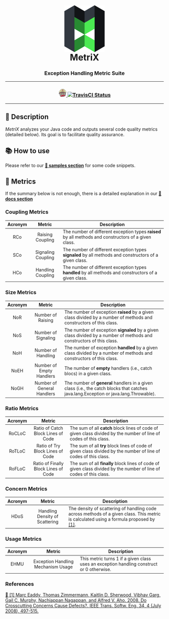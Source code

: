 <h1 name="metrix-home" align="center">
	<img align="center" src="https://raw.githubusercontent.com/FlavioFS/MetriX/master/img/metrix-logo.png">
	<br>
	MetriX
</h1>

<h3 align="center">
	Exception Handling Metric Suite
</h3>

---

<h3 align="center">
	<div style="display: inline-block">
		<a href="https://travis-ci.org/FlavioFS/MetriX">
			<img src="https://raw.githubusercontent.com/FlavioFS/MetriX/master/img/TravisCI-Mascot-1.png">
			<img src="https://travis-ci.org/FlavioFS/MetriX.svg?branch=master" alt="TravisCI Status">
		</a>
	</div>
</h3>

---

## :page_with_curl: Description
*MetriX* analyzes your Java code and outputs several code quality metrics (detailed below). Its goal is to facilitate quality assurance.

## :books: How to use
Please refer to our [**:book: samples section**](https://github.com/FlavioFS/MetriX/tree/master/samples#metrix-samples) for some code snippets.

## :triangular_ruler: Metrics
If the summary below is not enough, there is a detailed explanation in our [**:green_book: docs section**](https://github.com/FlavioFS/MetriX/tree/master/docs#metrix-docs)

### Coupling Metrics 
| Acronym  | Metric        | Description |
| :------: | :-----------: | ----------- |
| RCo | Raising Coupling   | The number of different exception types **raised** by all methods and constructors of a given class.   |
| SCo | Signaling Coupling | The number of different exception types **signaled** by all methods and constructors of a given class. |
| HCo | Handling Coupling  | The number of different exception types **handled** by all methods and constructors of a given class. |

### Size Metrics
| Acronym  | Metric        | Description |
| :------: | :-----------: | ----------- |
| NoR | Number of Raising   | The number of exception **raised** by a given class divided by a number of methods and constructors of this class.   |
| NoS | Number of Signaling | The number of exception **signaled** by a given class divided by a number of methods and constructors of this class. |
| NoH | Number of Handling  | The number of exception **handled** by a given class divided by a number of methods and constructors of this class. |
| NoEH | Number of Empty Handlers  | The number of **empty** handlers (i.e., catch blocs) in a given class. |
| NoGH | Number of General Handlers  | The number of **general** handlers in a given class (i.e., the catch blocks that catches java.lang.Exception or java.lang.Throwable). |

### Ratio Metrics
| Acronym  | Metric        | Description |
| :------: | :-----------: | ----------- |
| RoCLoC | Ratio of Catch Block Lines of Code | The sum of all **catch** block lines of code of given class divided by the number of line of codes of this class. |
| RoTLoC | Ratio of Try Block Lines of Code | The sum of all **try** block lines of code of given class divided by the number of line of codes of this class. |
| RoFLoC | Ratio of Finally Block Lines of Code | The sum of all **finally** block lines of code of given class divided by the number of line of codes of this class. |

### Concern Metrics
| Acronym  | Metric        | Description |
| :------: | :-----------: | ----------- |
| HDoS | Handling Density of Scattering | The density of scattering of handling code across methods of a given class. This metric is calculated using a formula proposed by <a href="#ref1">[1]</a>. |

### Usage Metrics
| Acronym  | Metric        | Description |
| :------: | :-----------: | ----------- |
| EHMU | Exception Handling Mechanism Usage | This metric turns 1 if a given class uses an exception handling construct or 0 otherwise. |

### References
<a href="http://www.cs.columbia.edu/~eaddy/publications/tse.online.pdf" target="_blank" name="ref1">:link: [1] Marc Eaddy, Thomas Zimmermann, Kaitlin D. Sherwood, Vibhav Garg, Gail C. Murphy, Nachiappan Nagappan, and Alfred V. Aho. 2008. Do Crosscutting Concerns Cause Defects?. IEEE Trans. Softw. Eng. 34, 4 (July 2008), 497-515.</a>
